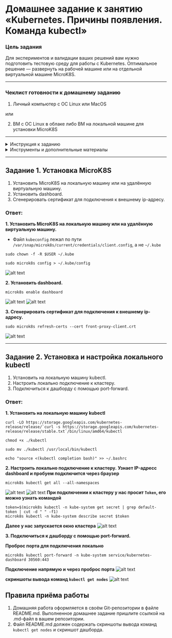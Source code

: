 # Домашнее задание к занятию «Kubernetes. Причины появления. Команда kubectl»

### Цель задания

Для экспериментов и валидации ваших решений вам нужно подготовить тестовую среду для работы с Kubernetes. Оптимальное решение — развернуть на рабочей машине или на отдельной виртуальной машине MicroK8S.

------

### Чеклист готовности к домашнему заданию

1. Личный компьютер с ОС Linux или MacOS 

или

2. ВМ c ОС Linux в облаке либо ВМ на локальной машине для установки MicroK8S  

------
<details>
<summary>Инструкция к заданию</summary>
  
### Инструкция к заданию

1. Установка MicroK8S:
    - `sudo apt update`
    - `sudo apt install snapd`
    - `sudo snap install microk8s --classic`
    - добавить локального пользователя в группу `sudo usermod -a -G microk8s $USER`,
    - изменить права на папку с конфигурацией `sudo chown -f -R $USER ~/.kube`.

2. Полезные команды:
    - проверить статус `microk8s status --wait-ready`;
    - подключиться к microK8s и получить информацию можно через команду `microk8s command`, например, `microk8s kubectl get nodes`;
    - включить addon можно через команду `microk8s enable`; 
    - список addon `microk8s status`;
    - вывод конфигурации `microk8s config`;
    - проброс порта для подключения локально `microk8s kubectl port-forward -n kube-system service/kubernetes-dashboard 10443:443`.

3. Настройка внешнего подключения:
    - отредактировать файл /var/snap/microk8s/current/certs/csr.conf.template
    ```shell
    # [ alt_names ]
    # Add
    # IP.4 = 123.45.67.89
    ```
    - обновить сертификаты `sudo microk8s refresh-certs --cert front-proxy-client.crt`.

4. Установка kubectl:
    - curl -LO https://storage.googleapis.com/kubernetes-release/release/`curl -s https://storage.googleapis.com/kubernetes-release/release/stable.txt`/bin/linux/amd64/kubectl;
    - chmod +x ./kubectl;
    - sudo mv ./kubectl /usr/local/bin/kubectl;
    - настройка автодополнения в текущую сессию `bash source <(kubectl completion bash)`;
    - добавление автодополнения в командную оболочку bash `echo "source <(kubectl completion bash)" >> ~/.bashrc`.
</details>

<details>
<summary>Инструменты и дополнительные материалы</summary>
  
### Инструменты и дополнительные материалы, которые пригодятся для выполнения задания
1. [Инструкция](https://microk8s.io/docs/getting-started) по установке MicroK8S.
2. [Инструкция](https://kubernetes.io/ru/docs/reference/kubectl/cheatsheet/#bash) по установке автодополнения **kubectl**.
3. [Шпаргалка](https://kubernetes.io/ru/docs/reference/kubectl/cheatsheet/) по **kubectl**.
</details>

------

## Задание 1. Установка MicroK8S

1. Установить MicroK8S на локальную машину или на удалённую виртуальную машину.
2. Установить dashboard.
3. Сгенерировать сертификат для подключения к внешнему ip-адресу.


### Ответ:
**1. Установить MicroK8S на локальную машину или на удалённую виртуальную машину.**
* Файл `kubeconfig` лежал по пути `/var/snap/microk8s/current/credentials/client.config`, а не `~/.kube`
```
sudo chown -f -R $USER ~/.kube
```
```
sudo microk8s config > ~/.kube/config
```

![alt text](https://github.com/filipp761/Netology-sdb-homewoks/blob/main/kuber-homeworks/1.1/img/microk8s_status.png)

**2. Установить dashboard.**

```
microk8s enable dashboard
```
![alt text](https://github.com/filipp761/Netology-sdb-homewoks/blob/main/kuber-homeworks/1.1/img/microk8s_dashboard.png)
![alt text](https://github.com/filipp761/Netology-sdb-homewoks/blob/main/kuber-homeworks/1.1/img/microk8s_status_with_dashboard.png)

**3. Сгенерировать сертификат для подключения к внешнему ip-адресу.**
```
sudo microk8s refresh-certs --cert front-proxy-client.crt
```
![alt text](https://github.com/filipp761/Netology-sdb-homewoks/blob/main/kuber-homeworks/1.1/img/microk8s_create_certificates.png)

------

## Задание 2. Установка и настройка локального kubectl
1. Установить на локальную машину kubectl.
2. Настроить локально подключение к кластеру.
3. Подключиться к дашборду с помощью port-forward.

### Ответ:
**1. Установить на локальную машину kubectl**
```
curl -LO https://storage.googleapis.com/kubernetes-release/release/`curl -s https://storage.googleapis.com/kubernetes-release/release/stable.txt`/bin/linux/amd64/kubectl
```
```
chmod +x ./kubectl
```
```
sudo mv ./kubectl /usr/local/bin/kubectl
```
```
echo "source <(kubectl completion bash)" >> ~/.bashrc
```
**2. Настроить локально подключение к кластеру.**
**Узнает IP-адресс dashboard и пробуем подключится через браузер**
```
microk8s kubectl get all --all-namespaces
```
![alt text](https://github.com/filipp761/Netology-sdb-homewoks/blob/main/kuber-homeworks/1.1/img/microk8s_namespaces.png)
![alt text](https://github.com/filipp761/Netology-sdb-homewoks/blob/main/kuber-homeworks/1.1/img/token_dashboards.png)
**При подключении к кластеру у нас просит `Token`, его можно узнать командой**
```
token=$(microk8s kubectl -n kube-system get secret | grep default-token | cut -d " " -f1)
microk8s kubectl -n kube-system describe secret $token
```
**Далее у нас запускается окно кластера**
![alt text](https://github.com/filipp761/Netology-sdb-homewoks/blob/main/kuber-homeworks/1.1/img/dashboards.png)

**3. Подключиться к дашборду с помощью port-forward.**

**Проброс порта для подключения локально** 
```
microk8s kubectl port-forward -n kube-system service/kubernetes-dashboard 30560:443
```
**Подключение напрямую и через проброс порта**
![alt text](https://github.com/filipp761/Netology-sdb-homewoks/blob/main/kuber-homeworks/1.1/img/port_forward2.png)

**скриншоты вывода команд `kubectl get nodes`**
![alt text](https://github.com/filipp761/Netology-sdb-homewoks/blob/main/kuber-homeworks/1.1/img/get_nodes.png)

## Правила приёма работы

1. Домашняя работа оформляется в своём Git-репозитории в файле README.md. Выполненное домашнее задание пришлите ссылкой на .md-файл в вашем репозитории.
2. Файл README.md должен содержать скриншоты вывода команд `kubectl get nodes` и скриншот дашборда.
